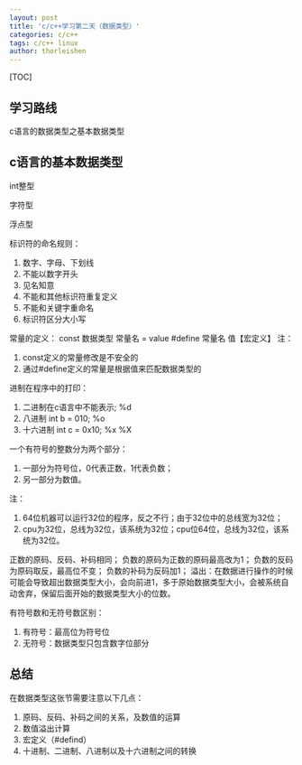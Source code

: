 ```yaml
---
layout: post
title: 'c/c++学习第二天（数据类型）'
categories: c/c++
tags: c/c++ linux
author: thorleishen
---
```


[TOC]
## 学习路线
c语言的数据类型之基本数据类型

## c语言的基本数据类型
int整型

字符型

浮点型

标识符的命名规则：
1. 数字、字母、下划线
2. 不能以数字开头
3. 见名知意
4. 不能和其他标识符重复定义
5. 不能和关键字重命名
6. 标识符区分大小写

常量的定义：
const 数据类型 常量名 = value
\#define 常量名 值【宏定义】
注：
1. const定义的常量修改是不安全的
2. 通过#define定义的常量是根据值来匹配数据类型的

进制在程序中的打印：
1. 二进制在c语言中不能表示; %d
2. 八进制 int b = 010; %o
3. 十六进制 int c = 0x10; %x %X

一个有符号的整数分为两个部分：
1. 一部分为符号位，0代表正数，1代表负数；
2. 另一部分为数值。

注：
1. 64位机器可以运行32位的程序，反之不行；由于32位中的总线宽为32位；
2. cpu为32位，总线为32位，该系统为32位；cpu位64位，总线为32位，该系统为32位。

正数的原码、反码、补码相同；
负数的原码为正数的原码最高改为1；
负数的反码为原码取反，最高位不变；
负数的补码为反码加1；
溢出：在数据进行操作的时候可能会导致超出数据类型大小，会向前进1，多于原始数据类型大小，会被系统自动舍弃，保留后面开始的数据类型大小的位数。

有符号数和无符号数区别：
1. 有符号：最高位为符号位
2. 无符号：数据类型只包含数字位部分

## 总结
在数据类型这张节需要注意以下几点：
1. 原码、反码、补码之间的关系，及数值的运算
2. 数值溢出计算
3. 宏定义（#defind）
4. 十进制、二进制、八进制以及十六进制之间的转换